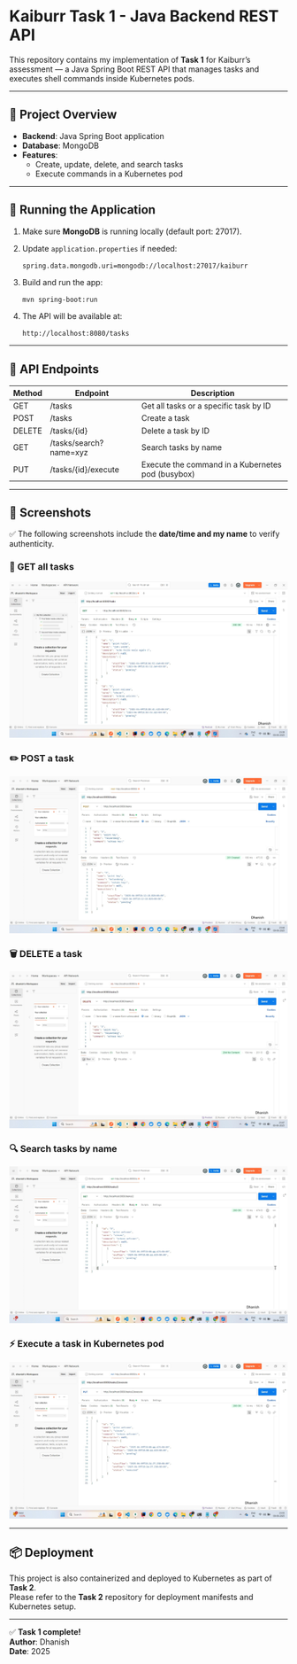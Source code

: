 # Kaiburr Task 1 - Java Backend REST API

This repository contains my implementation of **Task 1** for Kaiburr’s assessment — a Java Spring Boot REST API that manages tasks and executes shell commands inside Kubernetes pods.

---

## 📁 Project Overview

- **Backend**: Java Spring Boot application
- **Database**: MongoDB
- **Features**:
  - Create, update, delete, and search tasks
  - Execute commands in a Kubernetes pod

---

## 🚀 Running the Application

1. Make sure **MongoDB** is running locally (default port: 27017).
2. Update `application.properties` if needed:

    ```properties
    spring.data.mongodb.uri=mongodb://localhost:27017/kaiburr
    ```

3. Build and run the app:

    ```bash
    mvn spring-boot:run
    ```

4. The API will be available at:

    ```
    http://localhost:8080/tasks
    ```

---

## 🧪 API Endpoints

| Method  | Endpoint                      | Description                                        |
|---------|-------------------------------|----------------------------------------------------|
| GET     | /tasks                        | Get all tasks or a specific task by ID             |
| POST    | /tasks                        | Create a task                                      |
| DELETE  | /tasks/{id}                   | Delete a task by ID                                |
| GET     | /tasks/search?name=xyz        | Search tasks by name                               |
| PUT     | /tasks/{id}/execute           | Execute the command in a Kubernetes pod (busybox)  |

---

## 📸 Screenshots

✅ The following screenshots include the **date/time and my name** to verify authenticity.

### 🔎 GET all tasks
![GET tasks](screenshots/get-tasks.png)

### ✏️ POST a task
![PUT task](screenshots/put-tasks.png)

### 🗑️ DELETE a task
![DELETE task](screenshots/delete-tasks.png)

### 🔍 Search tasks by name
![Search tasks](screenshots/search-tasks.png)

### ⚡ Execute a task in Kubernetes pod
![Execute task](screenshots/execute-tasks.png)

---

## 📦 Deployment

This project is also containerized and deployed to Kubernetes as part of **Task 2**.  
Please refer to the **Task 2** repository for deployment manifests and Kubernetes setup.

---

✅ **Task 1 complete!**  
**Author**: Dhanish  
**Date**: 2025
